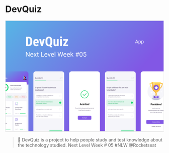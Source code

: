 # DevQuiz


<p align="center">
   <img src="https://github.com/Golden-Sheep/App-DevQuiz-NLW5/blob/main/assets/images/bggit.png" alt="Move It" width="800"/>
</p>


> :rocket: DevQuiz is a project to help people study and test knowledge about the technology studied. Next Level Week # 05 #NLW @Rocketseat










